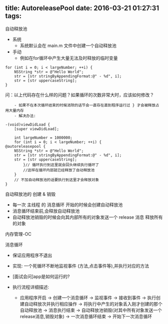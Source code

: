 title: AutoreleasePool
date: 2016-03-21 01:27:31
tags:
---
自动释放池

- 系统
    - 系统默认会在 main.m 文件中创建一个自动释放池
- 手动
    - 例如在for循环中产生大量无法及时释放的临时变量
```
for (int i = 0; i < largeNumber; ++i) {
	NSString *str = @"Hello World";
	str = [str stringByAppendingFormat:@" - %d", i];
	str = [str uppercaseString];
}
```
问：以上代码存在什么样的问题？如果循环的次数非常大时，应该如何修改？

        - 如果不在本次循环结束的时候消除的话节会一直存在直到程序运行过 } 才会被释放占用大量内存
        - 解决办法:

```
-(void)viewDidLoad {
	[super viewDidLoad];

    int largeNumber = 1000000;
	for (int i = 0; i < largeNumber; ++i) {
@autoreleasepool {
	NSString *str = @"Hello World";
	str = [str stringByAppendingFormat:@" - %d", i];
	str = [str uppercaseString];
		}// 循环执行到这里就会回头继续执行循环了
		//这样在循环内部就已经释放了自动释放池
	}
    // 不加自动释放池的话要执行到这里才会释放对象
}
```
自动释放池的 创建 & 销毁

- 每一次 主线程 的 消息循环 开始的时候会创建自动释放池
- 消息循环结束前,会释放自动释放池
- 自动释放池销毁的时候会向其内部所有的对象发送一个 release 消息 释放所有的对象

内存管理-OC

消息循环

- 保证应用程序不退出
- 实现: 一个死循环不断地监视事件 (方法,点击事件等),并执行对应的方法
- [面试会问]app是如何运行的?

- 执行流程详细描述:
    - 应用程序开启 -> 创建一个消息循环 -> 监视事件 -> 接收到事件 -> 执行创建自动释放次并执行相应操作 -> 将执行中产生的对象丢入刚才创建的那个自动释放池 -> 消息执行结束 -> 自动释放池销毁(对其中所有对象发送一个 release消息,销毁对象) -> 一次消息循环结束 -> 开始下一次消息循环




